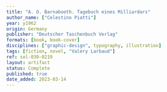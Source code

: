 ```yaml
---
title: "A. O. Barnabooth. Tagebuch eines Milliardars"
author_name: ["Celestino Piatti"]
year: y1962
origin: Germany
publisher: "Deutscher Taschenbuch Verlag"
formats: [book, book-cover]
disciplines: ["graphic-design", typography, illustration]
tags: [fiction, novel, "Valery Larbaud"]
ref: sol-030-0219
layout: artifact
status: Complete
published: true
date_added: 2023-03-14
---
```

